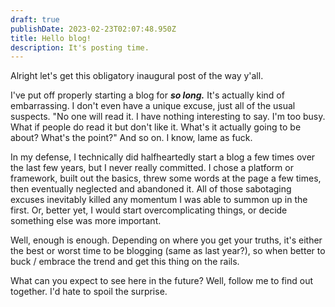 ```yaml
---
draft: true
publishDate: 2023-02-23T02:07:48.950Z
title: Hello blog!
description: It's posting time.
---
```

Alright let's get this obligatory inaugural post of the way y'all.

I've put off properly starting a blog for ***so long.*** It's actually kind of embarrassing. I don't even have a unique excuse, just all of the usual suspects. "No one will read it. I have nothing interesting to say. I'm too busy. What if people do read it but don't like it. What's it actually going to be about? What's the point?" And so on. I know, lame as fuck.

In my defense, I technically did halfheartedly start a blog a few times over the last few years, but I never really committed. I chose a platform or framework, built out the basics, threw some words at the page a few times, then eventually neglected and abandoned it. All of those sabotaging excuses inevitably killed any momentum I was able to summon up in the first. Or, better yet, I would start overcomplicating things, or decide something else was more important.

Well, enough is enough. Depending on where you get your truths, it's either the best or worst time to be blogging (same as last year?), so when better to buck / embrace the trend and get this thing on the rails.

What can you expect to see here in the future? Well, follow me to find out together. I'd hate to spoil the surprise.